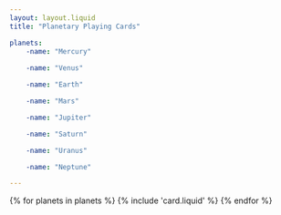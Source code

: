 ```yaml
---
layout: layout.liquid
title: "Planetary Playing Cards"

planets:
    -name: "Mercury"
    
    -name: "Venus"

    -name: "Earth"

    -name: "Mars"

    -name: "Jupiter"

    -name: "Saturn"

    -name: "Uranus"

    -name: "Neptune"

---
```


<div class="grid">
{% for planets in planets %}
    {% include 'card.liquid' %}
{% endfor %}
</div>